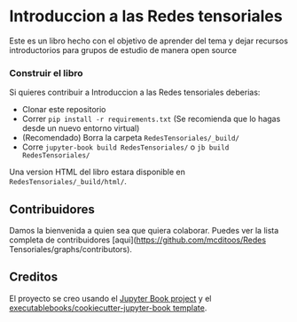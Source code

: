 # Introduccion a las Redes tensoriales

Este es un libro hecho con el objetivo de aprender del tema y dejar recursos introductorios para grupos de estudio de manera open source


### Construir el libro

Si quieres contribuir a Introduccion a las Redes tensoriales deberias:

- Clonar este repositorio
- Correr `pip install -r requirements.txt` (Se recomienda que lo hagas desde un nuevo entorno virtual)
- (Recomendado) Borra la carpeta `RedesTensoriales/_build/` 
- Corre `jupyter-book build RedesTensoriales/` o `jb build RedesTensoriales/`

Una version HTML del libro estara disponible en  `RedesTensoriales/_build/html/`.

## Contribuidores

Damos la bienvenida a quien sea que quiera colaborar. Puedes ver la lista completa de contribuidores [aqui](https://github.com/mcditoos/Redes Tensoriales/graphs/contributors).

## Creditos

El proyecto se creo usando el [Jupyter Book project](https://jupyterbook.org/) y el [executablebooks/cookiecutter-jupyter-book template](https://github.com/executablebooks/cookiecutter-jupyter-book).
